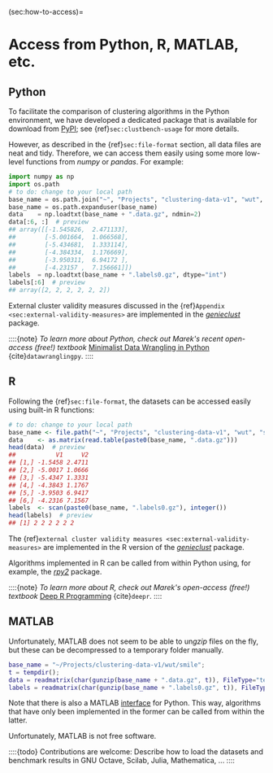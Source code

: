 



(sec:how-to-access)=
# Access from Python, R, MATLAB, etc.


## Python

To facilitate the comparison of clustering algorithms in the
Python environment, we have developed a dedicated package
that is available for download from
[PyPI](https://pypi.org/project/clustering-benchmarks/);
see {ref}`sec:clustbench-usage` for more details.

However, as described in the {ref}`sec:file-format` section,
all data files are neat and tidy. Therefore, we can access them
easily using some more low-level functions from *numpy*
or *pandas*. For example:



```python
import numpy as np
import os.path
# to do: change to your local path
base_name = os.path.join("~", "Projects", "clustering-data-v1", "wut", "smile")
base_name = os.path.expanduser(base_name)
data    = np.loadtxt(base_name + ".data.gz", ndmin=2)
data[:6, :]  # preview
## array([[-1.545826,  2.471133],
##        [-5.001664,  1.066568],
##        [-5.434681,  1.333114],
##        [-4.384334,  1.176669],
##        [-3.950311,  6.94172 ],
##        [-4.23157 ,  7.156661]])
labels  = np.loadtxt(base_name + ".labels0.gz", dtype="int")
labels[:6]  # preview
## array([2, 2, 2, 2, 2, 2])
```


External cluster validity measures
discussed in the {ref}`Appendix <sec:external-validity-measures>`
are implemented in the [*genieclust*](https://genieclust.gagolewski.com)
package.


::::{note}
*To learn more about Python,
check out Marek's recent open-access (free!) textbook*
[Minimalist Data Wrangling in Python](https://datawranglingpy.gagolewski.com/)
{cite}`datawranglingpy`.
::::



## R

Following the {ref}`sec:file-format`,
the datasets can be accessed easily using built-in R functions:



```r
# to do: change to your local path
base_name <- file.path("~", "Projects", "clustering-data-v1", "wut", "smile")
data    <- as.matrix(read.table(paste0(base_name, ".data.gz")))
head(data)  # preview
##           V1     V2
## [1,] -1.5458 2.4711
## [2,] -5.0017 1.0666
## [3,] -5.4347 1.3331
## [4,] -4.3843 1.1767
## [5,] -3.9503 6.9417
## [6,] -4.2316 7.1567
labels  <- scan(paste0(base_name, ".labels0.gz"), integer())
head(labels)  # preview
## [1] 2 2 2 2 2 2
```



The {ref}`external cluster validity measures <sec:external-validity-measures>`
are implemented in the R version of the
[*genieclust*](https://genieclust.gagolewski.com) package.


Algorithms implemented in R
can be called from within Python
using, for example, the [*rpy2*](https://pypi.org/project/rpy2/) package.


::::{note}
*To learn more about R, check out Marek's open-access (free!) textbook*
[Deep R Programming](https://deepr.gagolewski.com/)
{cite}`deepr`.
::::




## MATLAB

Unfortunately, MATLAB does not seem to be able to un*gzip* files
on the fly, but these can be decompressed to a temporary folder
manually.


```matlab
base_name = "~/Projects/clustering-data-v1/wut/smile";
t = tempdir();
data = readmatrix(char(gunzip(base_name + ".data.gz", t)), FileType="text");
labels = readmatrix(char(gunzip(base_name + ".labels0.gz", t)), FileType="text");
```

Note that there is also a MATLAB
[interface](https://au.mathworks.com/products/matlab/matlab-and-python.html)
for Python. This way, algorithms that  have only been implemented in the
former can be called from within the latter.

Unfortunately, MATLAB is not free software.



::::{todo}
Contributions are welcome: Describe how to load
the datasets and benchmark results
in GNU Octave, Scilab, Julia, Mathematica, ...
::::
